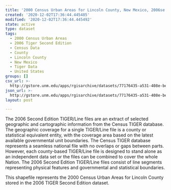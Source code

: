 ```yaml
---
title: '2000 Census Urban Areas for Lincoln County, New Mexico, 2006se TIGER'
created: '2020-12-02T17:36:44.445485'
modified: '2020-12-02T17:36:44.445492'
state: active
type: dataset
tags:
  - 2000 Census Urban Areas
  - 2006 Tiger Second Edition
  - Census Data
  - County
  - Lincoln County
  - New Mexico
  - Tiger Data
  - United States
groups: []
csv_url: >-
  http://gstore.unm.edu/apps/rgisarchive/datasets/77176435-a531-408e-be9f-15d007e84021/tgr2006se_linc_urb00.derived.csv
json_url: >-
  http://gstore.unm.edu/apps/rgisarchive/datasets/77176435-a531-408e-be9f-15d007e84021/tgr2006se_linc_urb00.derived.json
layout: post

---
```

The 2006 Second Edition TIGER/Line files are an extract of selected geographic and cartographic information from the Census TIGER database.  The geographic coverage for a single TIGER/Line file is a county or statistical equivalent entity, with the coverage area based on the latest available governmental unit boundaries. The Census TIGER database represents a seamless national file with no overlaps or gaps between parts.  However, each county-based TIGER/Line file is designed to stand alone as an independent data set or the files can be combined to cover the whole Nation.  The 2006 Second Edition  TIGER/Line files consist of line segments representing physical features and governmental and statistical boundaries.  

This shapefile represents the 2000 Census Urban Areas for Lincoln County stored in the 2006 TIGER Second Edition dataset.
